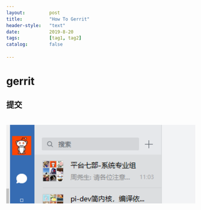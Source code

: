 ```yaml
---
layout:         post
title:          "How To Gerrit"
header-style:   "text"
date:           2019-8-20
tags:           [tag1, tag2]
catalog:        false

---
```

# gerrit
## 提交
# 

![img/_post/2019-8-20-how-to-gerrit/sdfasdfsadf.png](/img/_post/2019-8-20-how-to-gerrit/sdfasdfsadf.png)
